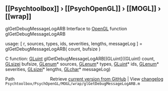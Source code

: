 ## [[Psychtoolbox]] &#8250; [[PsychOpenGL]] &#8250; [[MOGL]] &#8250; [[wrap]]

glGetDebugMessageLogARB  Interface to [OpenGL](OpenGL) function glGetDebugMessageLogARB  
  
usage:  [ r, sources, types, ids, severities, lengths, messageLog ] = glGetDebugMessageLogARB( count, bufsize )  
  
C function:  [GLuint](GLuint) glGetDebugMessageLogARB[(GLuint]((GLuint) count, [GLsizei](GLsizei) bufsize, [GLenum](GLenum)\* sources, [GLenum](GLenum)\* types, [GLuint](GLuint)\* ids, [GLenum](GLenum)\* severities, [GLsizei](GLsizei)\* lengths, [GLchar](GLchar)\* messageLog)  




<div class="code_header" style="text-align:right;">
  <span style="float:left;">Path&nbsp;&nbsp;</span> <span class="counter">Retrieve <a href=
  "https://raw.github.com/Psychtoolbox-3/Psychtoolbox-3/beta/Psychtoolbox/PsychOpenGL/MOGL/wrap/glGetDebugMessageLogARB.m">current version from GitHub</a> | View <a href=
  "https://github.com/Psychtoolbox-3/Psychtoolbox-3/commits/beta/Psychtoolbox/PsychOpenGL/MOGL/wrap/glGetDebugMessageLogARB.m">changelog</a></span>
</div>
<div class="code">
  <code>Psychtoolbox/PsychOpenGL/MOGL/wrap/glGetDebugMessageLogARB.m</code>
</div>

